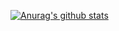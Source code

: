 [![Anurag's github stats](https://github-readme-stats.vercel.app/api?username=brian-izaki)](https://github.com/anuraghazra/github-readme-stats)
